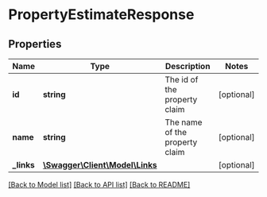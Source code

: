 # PropertyEstimateResponse

## Properties
Name | Type | Description | Notes
------------ | ------------- | ------------- | -------------
**id** | **string** | The id of the property claim | [optional] 
**name** | **string** | The name of the property claim | [optional] 
**_links** | [**\Swagger\Client\Model\Links**](Links.md) |  | [optional] 

[[Back to Model list]](../README.md#documentation-for-models) [[Back to API list]](../README.md#documentation-for-api-endpoints) [[Back to README]](../README.md)


